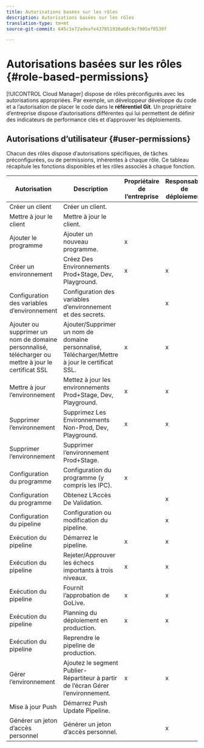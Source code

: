```yaml
---
title: Autorisations basées sur les rôles
description: Autorisations basées sur les rôles
translation-type: tm+mt
source-git-commit: 645c1e72adeafe437851930a68c9cf905ef0539f

---
```



# Autorisations basées sur les rôles {#role-based-permissions}

[!UICONTROL Cloud Manager] dispose de rôles préconfigurés avec les autorisations appropriées. Par exemple, un développeur développe du code et a l’autorisation de placer le code dans le **référentiel Git**. Un propriétaire d’entreprise dispose d’autorisations différentes qui lui permettent de définir des indicateurs de performance clés et d’approuver les déploiements.

## Autorisations d’utilisateur {#user-permissions}

Chacun des rôles dispose d’autorisations spécifiques, de tâches préconfigurées, ou de permissions, inhérentes à chaque rôle. Ce tableau récapitule les fonctions disponibles et les rôles associés à chaque fonction.

| Autorisation | Description | Propriétaire de l’entreprise | Responsable de déploiement | Responsable de programme | Développeur |
|--- |--- |--- |--- |--- |--- |
| Créer un client | Créer un client. |  |  |  |  |
| Mettre à jour le client | Mettre à jour le client. |  |  |  |  |
| Ajouter le programme | Ajouter un nouveau programme. | x |  |  |  |
| Créer un environnement | Créez Des Environnements Prod+Stage, Dev, Playground. | x | x |  |  |
| Configuration des variables d’environnement | Configuration des variables d’environnement et des secrets. |  | x |  | x |
| Ajouter ou supprimer un nom de domaine personnalisé, télécharger ou mettre à jour le certificat SSL | Ajouter/Supprimer un nom de domaine personnalisé, Télécharger/Mettre à jour le certificat SSL. | x | x |  |  |
| Mettre à jour l’environnement | Mettez à jour les environnements Prod+Stage, Dev, Playground. | x | x |  |  |
| Supprimer l’environnement | Supprimez Les Environnements Non-Prod, Dev, Playground. | x | x |  |  |
| Supprimer l’environnement | Supprimer l’environnement Prod+Stage. |  |  |  |  |
| Configuration du programme | Configuration du programme (y compris les IPC). | x |  |  |  |
| Configuration du programme | Obtenez L’Accès De Validation. |  | x |  | x |
| Configuration du pipeline | Configuration ou modification du pipeline. |  | x |  |  |
| Exécution du pipeline | Démarrez le pipeline. | x | x |  |  |
| Exécution du pipeline | Rejeter/Approuver les échecs importants à trois niveaux. | x | x | x |  |
| Exécution du pipeline | Fournit l’approbation de GoLive. | x | x | x |  |
| Exécution du pipeline | Planning du déploiement en production. | x | x | x |  |
| Exécution du pipeline | Reprendre le pipeline de production. |  |  |  |  |
| Gérer l’environnement | Ajoutez le segment Publier-Répartiteur à partir de l’écran Gérer l’environnement. | x | x |  |  |  |
| Mise à jour Push | Démarrez Push Update Pipeline. |  |  |  |  |
| Générer un jeton d’accès personnel | Générer un jeton d’accès personnel. |  | x |  | x |

